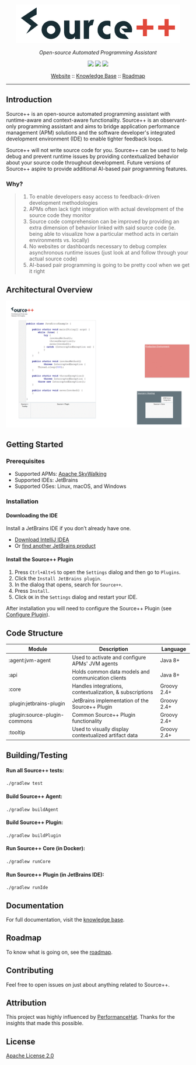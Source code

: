 <p align="center">
  <img src="docs/images/source_plus_plus_logo.png" width="450px" title="Source++">
</p>

*<p align="center">Open-source Automated Programming Assistant</p>*

<p align="center">
  <a href="https://travis-ci.com/CodeBrig/Source"><img src="https://travis-ci.com/CodeBrig/Source.svg?token=ss9XQPnrp2cb7kvLpwGX&branch=master"/></a>
  <a href="https://gitter.im/sourceplusplus"><img src="https://badges.gitter.im/Join Chat.svg"/></a>
  <a href="https://github.com/CodeBrig/Source/blob/master/LICENSE"><img src="https://img.shields.io/badge/license-Apache 2-blue.svg?style=flat"/></a>
</p>

<p align="center">
  <a href="https://sourceplusplus.com">Website</a> ::
  <a href="https://sourceplusplus.com/knowledge">Knowledge Base</a> ::
  <a href="https://sourceplusplus.com/knowledge/general/roadmap">Roadmap</a>
</p>

---

## Introduction

Source++ is an open-source automated programming assistant with runtime-aware and context-aware functionality. Source++ is an observant-only programming assistant and aims to bridge application performance management (APM) solutions and the software developer's integrated development environment (IDE) to enable tighter feedback loops.

Source++ will not write source code for you. Source++ can be used to help debug and prevent runtime issues by providing contextualized behavior about your source code throughout development. Future versions of Source++ aspire to provide additional AI-based pair programming features.

### Why?
> 1. To enable developers easy access to feedback-driven development methodologies
> 2. APMs often lack tight integration with actual development of the source code they monitor
> 3. Source code comprehension can be improved by providing an extra dimension of behavior linked with said source code (ie. being able to visualize how a particular method acts in certain environments vs. locally)
> 4. No websites or dashboards necessary to debug complex asynchronous runtime issues (just look at and follow through your actual source code)
> 5. AI-based pair programming is going to be pretty cool when we get it right

## Architectural Overview

![](docs/images/Source%2B%2B%20Architectural%20Overview-v0.1.0-alpha.gif)

## Getting Started

### Prerequisites

- Supported APMs: [Apache SkyWalking](https://github.com/apache/incubator-skywalking)
- Supported IDEs: JetBrains
- Supported OSes: Linux, macOS, and Windows

### Installation

#### Downloading the IDE

Install a JetBrains IDE if you don’t already have one.

-  [Download IntelliJ IDEA](https://www.jetbrains.com/idea/download/)
- Or [find another JetBrains product](https://www.jetbrains.com/products.html)

#### Install the Source++ Plugin

1. Press `Ctrl+Alt+S` to open the `Settings` dialog and then go to `Plugins`.
2. Click the `Install JetBrains plugin`.
3. In the dialog that opens, search for `Source++`.
4. Press `Install`.
5. Click `OK` in the `Settings` dialog and restart your IDE.

After installation you will need to configure the Source++ Plugin (see [Configure Plugin](https://sourceplusplus.com/knowledge/introduction/configure-plugin/)).

## Code Structure

| Module                        | Description                                              | Language    |
| ----------------------------- | -------------------------------------------------------- | ----------- |
| :agent:jvm-agent              | Used to activate and configure APMs' JVM agents          | Java 8+     |
| :api                          | Holds common data models and communication clients       | Java 8+     |
| :core                         | Handles integrations, contextualization, & subscriptions | Groovy 2.4+ |
| :plugin:jetbrains-plugin      | JetBrains implementation of the Source++ Plugin          | Groovy 2.4+ |
| :plugin:source-plugin-commons | Common Source++ Plugin functionality                     | Groovy 2.4+ |
| :tooltip                      | Used to visually display contextualized artifact data    | Groovy 2.4+ |

## Building/Testing

#### Run all Source++ tests:
```
./gradlew test
```

####  Build Source++ Agent:
```
./gradlew buildAgent
```

#### Build Source++ Plugin:
```
./gradlew buildPlugin
```

#### Run Source++ Core (in Docker):
```
./gradlew runCore
```

#### Run Source++ Plugin (in JetBrains IDE):
```
./gradlew runIde
```

## Documentation

For full documentation, visit the [knowledge base](https://sourceplusplus.com/knowledge).

## Roadmap

To know what is going on, see the [roadmap](https://sourceplusplus.com/knowledge/general/roadmap).

## Contributing

Feel free to open issues on just about anything related to Source++.

## Attribution

This project was highly influenced by [PerformanceHat](https://github.com/sealuzh/PerformanceHat). Thanks for the insights
that made this possible.

## License

[Apache License 2.0](https://github.com/CodeBrig/Source/blob/master/LICENSE)

